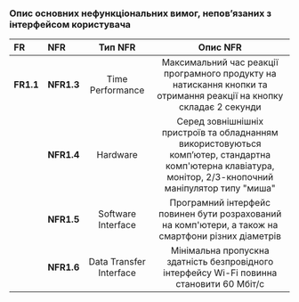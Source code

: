 ### Опис основних нефункціональних вимог, непов’язаних з інтерфейсом користувача

|FR|NFR|Тип NFR|Опис NFR|
|:-|:-|:-:|:-:|
|**FR1.1**|**NFR1.3**|Time Performance|Максимальний час реакції програмного продукту на натискання кнопки та отримання реакції на кнопку складає 2 секунди|
||**NFR1.4**|Hardware|Серед зовнішнішніх пристроїв та обладнанням використовуються комп’ютер, стандартна комп'ютерна клавіатура, монітор, 2/3-кнопочний маніпулятор типу "миша"|
||**NFR1.5**|Software Interface|Програмний інтерфейс повинен бути розрахований на комп'ютери, а також на  смартфони різних діаметрів|
||**NFR1.6**|Data Transfer Interface|Мінімальна пропускна здатність безпровідного інтерфейсу Wi-Fi повинна становити 60 Мбіт/с|

